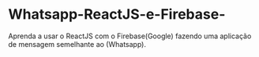 # Whatsapp-ReactJS-e-Firebase-
Aprenda a usar o ReactJS com o Firebase(Google) fazendo uma aplicação de mensagem semelhante ao (Whatsapp).
